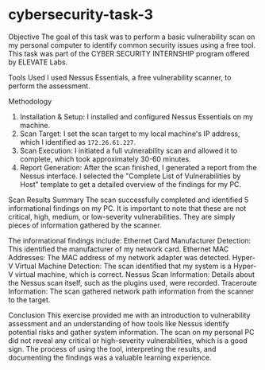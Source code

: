 # cybersecurity-task-3

Objective
The goal of this task was to perform a basic vulnerability scan on my personal computer to identify common security issues using a free tool. This task was part of the CYBER SECURITY INTERNSHIP program offered by ELEVATE Labs.

Tools Used
I used Nessus Essentials, a free vulnerability scanner, to perform the assessment.

Methodology
1.  Installation & Setup: I installed and configured Nessus Essentials on my machine.
2.  Scan Target: I set the scan target to my local machine's IP address, which I identified as `172.26.61.227`.
3.  Scan Execution: I initiated a full vulnerability scan and allowed it to complete, which took approximately 30-60 minutes.
4.  Report Generation: After the scan finished, I generated a report from the Nessus interface. I selected the "Complete List of Vulnerabilities by Host" template to get a detailed overview of the findings for my PC.

Scan Results Summary
The scan successfully completed and identified 5 informational findings on my PC. It is important to note that these are not critical, high, medium, or low-severity vulnerabilities. They are simply pieces of information gathered by the scanner.

The informational findings include:
Ethernet Card Manufacturer Detection: This identified the manufacturer of my network card.
Ethernet MAC Addresses: The MAC address of my network adapter was detected.
Hyper-V Virtual Machine Detection: The scan identified that my system is a Hyper-V virtual machine, which is correct.
Nessus Scan Information: Details about the Nessus scan itself, such as the plugins used, were recorded.
Traceroute Information: The scan gathered network path information from the scanner to the target.



Conclusion
This exercise provided me with an introduction to vulnerability assessment and an understanding of how tools like Nessus identify potential risks and gather system information. The scan on my personal PC did not reveal any critical or high-severity vulnerabilities, which is a good sign. The process of using the tool, interpreting the results, and documenting the findings was a valuable learning experience.
